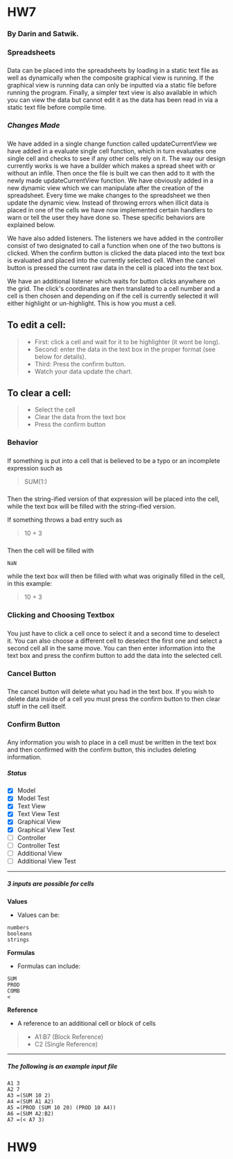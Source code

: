 # HW7
### By Darin and Satwik.

### Spreadsheets
#####
Data can be placed into the spreadsheets by loading in a static text file as well as dynamically
when the composite graphical view is running. If the graphical view is running data can only be
inputted via a static file before running the program. Finally, a simpler text view is also available
in which you can view the data but cannot edit it as the data has been read in via a static text file
before compile time. 

### ***Changes Made***
##### 
We have added in a single change function called updateCurrentView
we have added in a evaluate single cell function, which in turn evaluates one single cell and 
checks to see if any other cells rely on it. The way our design currently works is we 
have a builder which makes a spread sheet with or without an infile. Then once the file is
built we can then add to it with the newly made updateCurrentView function. We have obviously
added in a new dynamic view which we can manipulate after the creation of the spreadsheet. 
Every time we make changes to the spreadsheet we then update the dynamic view. 
Instead of throwing errors when illicit data is placed in one of the cells we have now
implemented certain handlers to warn or tell the user they have done so. These specific behaviors
are explained below. 

We have also added listeners. The listeners we have added in the controller consist of two
designated to call a function when one of the two buttons is clicked. When the confirm
button is clicked the data placed into the text box is evaluated and placed into the currently
selected cell. When the cancel button is pressed the current raw data in the cell is placed into 
the text box.

We have an additional listener which waits for button clicks anywhere on the grid. The click's
coordinates are then translated to a cell number and a cell is then chosen and depending on
if the cell is currently selected it will either highlight or un-highlight. This is how you must
a cell.

## To edit a cell:
> - First: click a cell and wait for it to be highlighter (it wont be long).
> - Second: enter the data in the text box in the proper format (see below for details).
> - Third: Press the confirm button.
> - Watch your data update the chart.

## To clear a cell:
> - Select the cell
> - Clear the data from the text box
> - Press the confirm button

### Behavior
#####
If something is put into a cell that is believed to be a typo or an incomplete expression such 
as 
> SUM(1:) 
#####
Then the string-ified version of that expression will be placed into the cell, while the text box
will be filled with the string-ified version.

If something throws a bad entry such as 
> 10 + 3
#####
Then the cell will be filled with
````$xslt
NaN
````

while the text box will then be filled with what was originally filled in the cell,
in this example:
> 10 + 3

### Clicking and Choosing Textbox
#####
You just have to click a cell once to select it and a second time to deselect it.
You can also choose a different cell to deselect the first one and select a second
cell all in the same move. You can then enter information into the text box and press
the confirm button to add the data into the selected cell.

### Cancel Button
#####
The cancel button will delete what you had in the text box. If you wish to delete data inside
of a cell you must press the confirm button to then clear stuff in the cell itself.

### Confirm Button
#####
Any information you wish to place in a cell must be written in the text box and then
confirmed with the confirm button, this includes deleting information.

##### Status

- [x] Model
- [x] Model Test
- [x] Text View
- [x] Text View Test
- [x] Graphical View
- [x] Graphical View Test
- [ ] Controller
- [ ] Controller Test
- [ ] Additional View 
- [ ] Additional View Test
------------------------------------------------------------------

##### 3 inputs are possible for cells
**Values** 
 - Values can be:
  ````
  numbers 
  booleans
  strings
  ````
**Formulas** 
 - Formulas can include:
  ````
  SUM
  PROD
  COMB
  <
  ````
**Reference**
 - A reference to an additional cell or block of cells
 > - A1:B7 (Block Reference)
 > - C2 (Single Reference)

------------------------------------------------------------------
##### The following is an example input file 
````
A1 3
A2 7
A3 =(SUM 10 2)
A4 =(SUM A1 A2)
A5 =(PROD (SUM 10 20) (PROD 10 A4))
A6 =(SUM A2:B2)
A7 =(< A7 3)
````
# HW9
